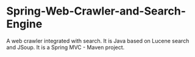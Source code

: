 # Spring-Web-Crawler-and-Search-Engine
A web crawler integrated with search. It is Java based on Lucene search and JSoup. It is a Spring MVC - Maven project.

